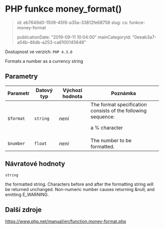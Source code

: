 PHP funkce money_format()
=========================

> id: eb7649d0-1509-45f6-a35a-33812fe68758
> slug:
> 	cs: funkce-money-format
>
> publicationDate: "2019-09-11 10:04:00"
> mainCategoryId: "0eeab3a7-a54b-46db-a253-ca6100145648"

Dostupnost ve verzích: `PHP 4.3.0`

Formats a number as a currency string


Parametry
--------------

| Parametr | Datový typ | Výchozí hodnota | Poznámka |
|-----|-----|-----|-----|
| `$format` | `string` | *není* | The format specification consists of the following sequence: <p>a % character |
| `$number` | `float` | *není* | The number to be formatted. |


Návratové hodnoty
----------------

`string`

the formatted string. Characters before and after the formatting
string will be returned unchanged.
Non-numeric number causes returning &null; and
emitting E_WARNING.

Další zdroje
------------

https://www.php.net/manual/en/function.money-format.php
